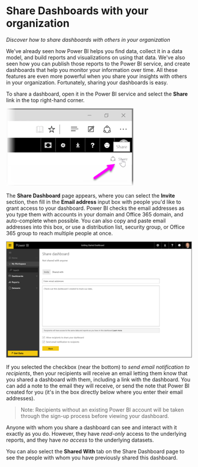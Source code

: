 <properties
   pageTitle="Share Dashboards with your organization"
   description="Let others see your amazing dashboards with ease"
   services="powerbi"
   documentationCenter=""
   authors="davidiseminger"
   manager="mblythe"
   backup=""
   editor=""
   tags=""
   qualityFocus="no"
   qualityDate=""
   featuredVideoId="0tUwn8DHo3s"
   featuredVideoThumb=""
   courseDuration="7m"/>

<tags
   ms.service="powerbi"
   ms.devlang="NA"
   ms.topic="get-started-article"
   ms.tgt_pltfrm="NA"
   ms.workload="powerbi"
   ms.date="06/22/2016"
   ms.author="davidi"/>

# Share Dashboards with your organization

*Discover how to share dashboards with others in your organization*

We've already seen how Power BI helps you find data, collect it in a data model, and build reports and visualizations on using that data. We've also seen how you can publish those reports to the Power BI service, and create dashboards that help you monitor your information over time. All these features are even more powerful when you share your insights with others in your organization. Fortunately, sharing your dashboards is easy.

To share a dashboard, open it in the Power BI service and select the **Share** link in the top right-hand corner.

![](media/powerbi-learning-4-4-share-dashboards/4-4_1.png)

The **Share Dashboard** page appears, where you can select the **Invite** section, then fill in the **Email address** input box with people you'd like to grant access to your dashboard. Power BI checks the email addresses as you type them with accounts in your domain and Office 365 domain, and auto-complete when possible. You can also copy and paste email addresses into this box, or use a distribution list, security group, or Office 365 group to reach multiple people at once.

![](media/powerbi-learning-4-4-share-dashboards/4-4_2.png)

If you selected the checkbox (near the bottom) to *send email notification to recipients*, then your recipients will receive an email letting them know that you shared a dashboard with them, including a link with the dashboard. You can add a note to the email they will receive, or send the note that Power BI created for you (it's in the box directly below where you enter their email addresses).

> Note: Recipients without an existing Power BI account will be taken through the sign-up process before viewing your dashboard.

Anyone with whom you share a dashboard can see and interact with it exactly as you do. However, they have *read-only* access to the underlying reports, and they have *no access* to the underlying datasets.

You can also select the **Shared With** tab on the Share Dashboard page to see the people with whom you have previously shared this dashboard.
